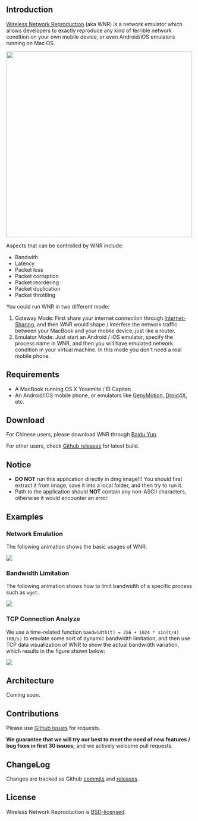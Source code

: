 ## Introduction

[Wireless Network Reproduction](https://github.com/FinalTheory/wireless-network-reproduction) (aka WNR) is a network emulator which allows developers to exactly reproduce any kind of terrible network condition on your own mobile device, or even Android/iOS emulators running on Mac OS.

<img src="/wireless-network-reproduction/images/interface.png" width="500px"></img>

Aspects that can be controlled by WNR include:

- Bandwith
- Latency
- Packet loss
- Packet corruption
- Packet reordering
- Packet duplication
- Packet throttling

You could run WNR in two different mode:

1. Gateway Mode: First share your internet connection through [Internet-Sharing](https://support.apple.com/kb/PH18704), and then WNR would shape / interfere the network traffic between your MacBook and your mobile device, just like a router.
2. Emulator Mode: Just start an Android / iOS emulator, specify the process name in WNR, and then you will have emulated network condition in your virtual machine. In this mode you don't need a real mobile phone.


## Requirements

- A MacBook running OS X Yosemite / EI Capitan
- An Android/iOS mobile phone, or emulators like [GenyMotion](https://www.genymotion.com), [Droid4X](http://www.droid4x.com), etc.


## Download

For Chinese users, please download WNR through [Baidu Yun](http://pan.baidu.com/s/1eRwLDQy).

For other users, check [Github releases](https://github.com/FinalTheory/wireless-network-reproduction/releases) for latest build.


## Notice

- **DO NOT** run this application directly in dmg image!!! You should first extract it from image, save it into a local folder, and then try to run it.
- Path to the application should **NOT** contain any non-ASCII characters, otherwise it would encounter an error.


## Examples

### Network Emulation

The following animation shows the basic usages of WNR.

<img src="/wireless-network-reproduction/images/demo.gif"></img>


### Bandwidth Limitation

The following animation shows how to limit bandwidth of a specific process such as `wget`.

<img src="/wireless-network-reproduction/images/bandwidth.gif"></img>


### TCP Connection Analyze

We use a time-related function `bandwidth(t) = 256 + 1024 * sin(t/4) (KB/s)` to emulate some sort of dynamic bandwidth limitation, and then use TCP data visualization of WNR to show the actual bandwidth variation, which results in the figure shown below:

<img src="/wireless-network-reproduction/images/bandwidth.png"></img>


## Architecture

Coming soon.


## Contributions

Please use [Github issues](https://github.com/FinalTheory/wireless-network-reproduction/issues) for requests.

**We guarantee that we will try our best to meet the need of new features / bug fixes in first 30 issues;** and we actively welcome pull requests.


## ChangeLog

Changes are tracked as Github [commits](https://github.com/FinalTheory/wireless-network-reproduction/commits/master) and [releases](https://github.com/FinalTheory/wireless-network-reproduction/releases).


## License

Wireless Network Reproduction is [BSD-licensed](https://github.com/FinalTheory/wireless-network-reproduction/blob/master/LICENSE).
